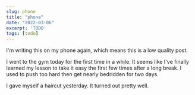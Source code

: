 ```yaml
---
slug: phone
title: "phone"
date: "2022-03-06"
excerpt: 'TODO'
tags: [todo]
---
```


I'm writing this on my phone again, which means this is a low quality post.

I went to the gym today for the first time in a while. It seems like I've finally learned my lesson to take it easy the first few times after a long break. I used to push too hard then get nearly bedridden for two days.

I gave myself a haircut yesterday. It turned out pretty well.
